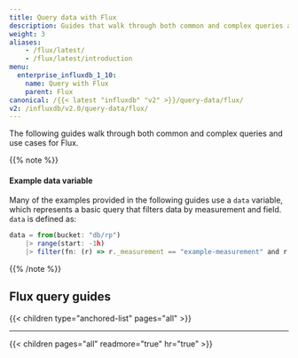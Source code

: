 ```yaml
---
title: Query data with Flux
description: Guides that walk through both common and complex queries and use cases for Flux.
weight: 3
aliases:
    - /flux/latest/
    - /flux/latest/introduction
menu:
  enterprise_influxdb_1_10:
    name: Query with Flux
    parent: Flux
canonical: /{{< latest "influxdb" "v2" >}}/query-data/flux/
v2: /influxdb/v2.0/query-data/flux/
---
```


The following guides walk through both common and complex queries and use cases for Flux.

{{% note %}}
#### Example data variable
Many of the examples provided in the following guides use a `data` variable,
which represents a basic query that filters data by measurement and field.
`data` is defined as:

```js
data = from(bucket: "db/rp")
    |> range(start: -1h)
    |> filter(fn: (r) => r._measurement == "example-measurement" and r._field == "example-field")
```
{{% /note %}}

## Flux query guides

{{< children type="anchored-list" pages="all" >}}

---

{{< children pages="all" readmore="true" hr="true" >}}
